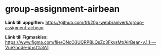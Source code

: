 # group-assignment-airbean

**Länk till uppgiften:** https://github.com/frk20g-webbramverk/group-assigment-airbean

**Länk till Figmaskiss:** https://www.figma.com/file/ONcO3UQRPBLQsZc3FkysMt/AirBean-v.1.1---Vue?node-id=0%3A1

